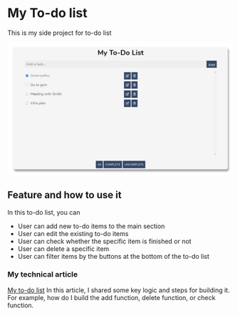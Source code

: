 # My To-do list
This is my side project for to-do list

![To-do list](img/todo-image.JPG)

## Feature and how to use it
In this to-do list, you can
* User can add new to-do items to the main section
* User can edit the existing to-do items
* User can check whether the specific item is finished or not
* User can delete a specific item
* User can filter items by the buttons at the bottom of the to-do list

### My technical article
[My to-do list](https://medium.com/@garnett284/side-project-1-to-do-list-36b4dbe8bbc4)
In this article, I shared some key logic and steps for building it. For example, how do I build the add function, delete function, or check function.
